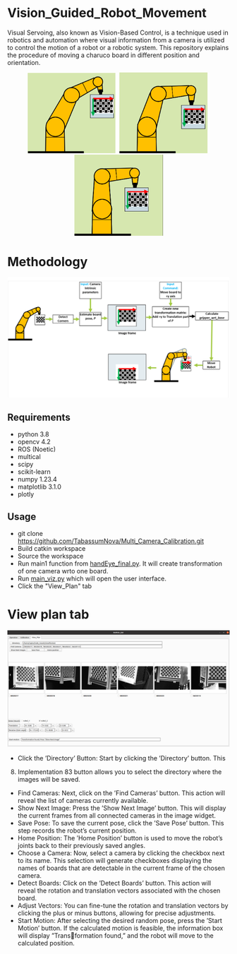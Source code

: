 # Vision_Guided_Robot_Movement
Visual Servoing, also known as Vision-Based Control, is a technique used
in robotics and automation where visual information from a camera is utilized to control
the motion of a robot or a robotic system. 
This repository explains the procedure of moving a charuco board in different position and orientation. 
<p align="center">
  <img src="Images/g1.gif" width="205"/>
  <img src="Images/g2.gif" width="204"/>
  <img src="Images/g3.gif" width="201"/>
 </p>

# Methodology
<p align="center">
  <img src="Images/rbMotion.png" width="700"/>
 </p>
 
## Requirements
- python 3.8
- opencv 4.2
- ROS (Noetic)
- multical
- scipy
- scikit-learn
- numpy 1.23.4
- matplotlib 3.1.0
- plotly

## Usage
- git clone https://github.com/TabassumNova/Multi_Camera_Calibration.git
- Build catkin workspace
- Source the workspace
- Run main1 function from [handEye_final.py](https://github.com/TabassumNova/Multi_Camera_Calibration/blob/main/tx60l_moveit_config/image_acquisition_automation/src/multical_scripts/handEye_final.py). It will create transformation of one camera wrto one board.
- Run [main_viz.py](https://github.com/TabassumNova/Multi_Camera_Calibration/blob/main/tx60l_moveit_config/image_acquisition_automation/main_viz.py) which will open the user interface.
- Click the "View_Plan" tab


# View plan tab
 <p align="center">
  <img src="Images/viewPlanTab.png" width="700"/>
 </p>

- Click the ’Directory’ Button: Start by clicking the ’Directory’ button. This
8. Implementation 83
button allows you to select the directory where the images will be saved.
- Find Cameras: Next, click on the ’Find Cameras’ button. This action will reveal
the list of cameras currently available.
- Show Next Image: Press the ’Show Next Image’ button. This will display the
current frames from all connected cameras in the image widget.
- Save Pose: To save the current pose, click the ’Save Pose’ button. This step records
the robot’s current position.
- Home Position: The ’Home Position’ button is used to move the robot’s joints
back to their previously saved angles.
- Choose a Camera: Now, select a camera by clicking the checkbox next to its
name. This selection will generate checkboxes displaying the names of boards that
are detectable in the current frame of the chosen camera.
- Detect Boards: Click on the ’Detect Boards’ button. This action will reveal the
rotation and translation vectors associated with the chosen board.
- Adjust Vectors: You can fine-tune the rotation and translation vectors by clicking
the plus or minus buttons, allowing for precise adjustments.
- Start Motion: After selecting the desired random pose, press the ’Start Motion’
button. If the calculated motion is feasible, the information box will display ”Transformation found,” and the robot will move to the calculated position.
